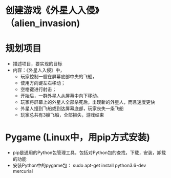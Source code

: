 # 创建游戏《外星人入侵》（alien_invasion)

# 规划项目
 - 描述项目，要实现的目标
 - 内容：《外星人入侵》中，
    - 玩家控制一艘在屏幕底部中央的飞船，
    - 使用方向键左右移动；
    - 空格键进行射击；
    - 开始后，一群外星人从屏幕中向下移动。
    - 玩家将屏幕上的外星人全部杀死后，出现新的外星人，而且速度更快
    - 外星人撞到飞船或到达屏幕底部，玩家丧失一条飞船
    - 玩家总共有3艘飞船，全部损失，游戏结束
    
# Pygame (Linux中，用pip方式安装)
 - pip是通用的Python包管理工具，包括对Python包的查找，下载，安装，卸载的功能
 - 安装Python中的pygame包：
    sudo apt-get install python3.6-dev mercurial
    